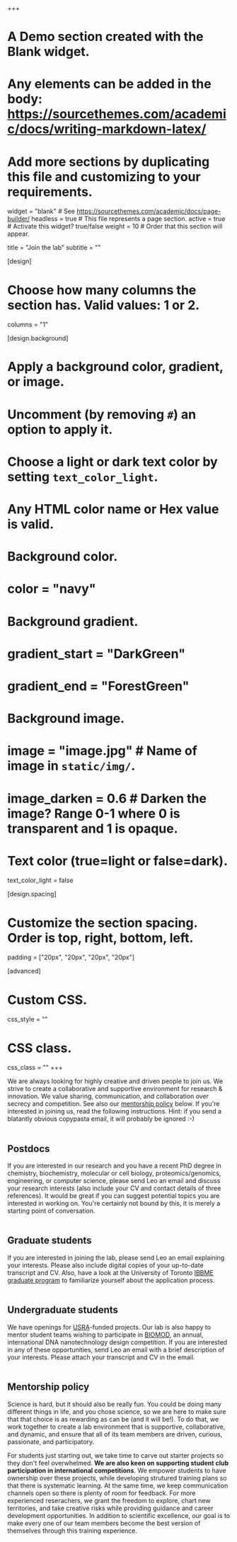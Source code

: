 +++
# A Demo section created with the Blank widget.
# Any elements can be added in the body: https://sourcethemes.com/academic/docs/writing-markdown-latex/
# Add more sections by duplicating this file and customizing to your requirements.

widget = "blank"  # See https://sourcethemes.com/academic/docs/page-builder/
headless = true  # This file represents a page section.
active = true  # Activate this widget? true/false
weight = 10  # Order that this section will appear.

title = "Join the lab"
subtitle = ""

[design]
  # Choose how many columns the section has. Valid values: 1 or 2.
  columns = "1"

[design.background]
  # Apply a background color, gradient, or image.
  #   Uncomment (by removing `#`) an option to apply it.
  #   Choose a light or dark text color by setting `text_color_light`.
  #   Any HTML color name or Hex value is valid.

  # Background color.
  # color = "navy"
  
  # Background gradient.
  # gradient_start = "DarkGreen"
  # gradient_end = "ForestGreen"
  
  # Background image.
  # image = "image.jpg"  # Name of image in `static/img/`.
  # image_darken = 0.6  # Darken the image? Range 0-1 where 0 is transparent and 1 is opaque.

  # Text color (true=light or false=dark).
  text_color_light = false

[design.spacing]
  # Customize the section spacing. Order is top, right, bottom, left.
  padding = ["20px", "20px", "20px", "20px"]

[advanced]
 # Custom CSS. 
 css_style = ""
 
 # CSS class.
 css_class = ""
+++

We are always looking for highly creative and driven people to join us. We strive to create a collaborative and supportive environment for research & innovation. We value sharing, communication, and collaboration over secrecy and competition. See also our [mentorship policy](#mentorship) below. If you're interested in joining us, read the following instructions. Hint: if you send a blatantly obvious copypasta email, it will probably be ignored :-)<br><br>

## Postdocs

If you are interested in our research and you have a recent PhD degree in chemistry, biochemistry, molecular or cell biology, proteomics/genomics, engineering, or computer science, please send Leo an email and discuss your research interests (also include your CV and contact details of three references). It would be great if you can suggest potential topics you are interested in working on. You're certainly not bound by this, it is merely a starting point of conversation.<br><br>

## Graduate students

If you are interested in joining the lab, please send Leo an email explaining your interests.  Please also include digital copies of your up-to-date transcript and CV. Also, have a look at the University of Toronto [IBBME graduate program](https://ibbme.utoronto.ca/prospective-students/doctor-of-philosophy-phd/) to familiarize yourself about the application process.<br><br>

## Undergraduate students

We have openings for [USRA](https://ibbme.utoronto.ca/prospective-students/undergraduate-research-opportunities/)-funded projects. Our lab is also happy to mentor student teams wishing to participate in [BIOMOD](http://biomod.net/), an annual, international DNA nanotechnology design competition. If you are interested in any of these opportunities, send Leo an email with a brief description of your interests. Please attach your transcript and CV in the email.<br><br>

## <a name="mentorship"></a>Mentorship policy

Science is hard, but it should also be really fun. You could be doing many different things in life, and you chose science, so we are here to make sure that that choice is as rewarding as can be (and it will be!). To do that, we work together to create a lab environment that is supportive, collaborative, and dynamic, and ensure that all of its team members are driven, curious, passionate, and participatory. 

For students just starting out, we take time to carve out starter projects so they don't feel overwhelmed. **We are also keen on supporting student club participation in international competitions**. We empower students to have ownership over these projects, while developing strutured training plans so that there is systematic learning. At the same time, we keep communication channels open so there is plenty of room for feedback. For more experienced reserachers, we grant the freedom to explore, chart new territories, and take creative risks while providing guidance and career development opportunities. In addition to scientific excellence, our goal is to make every one of our team members become the best version of themselves through this training experience.